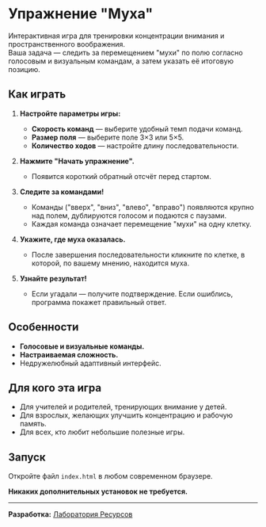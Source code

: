 # Упражнение "Муха"

Интерактивная игра для тренировки концентрации внимания и пространственного воображения.  
Ваша задача — следить за перемещением "мухи" по полю согласно голосовым и визуальным командам, а затем указать её итоговую позицию.

## Как играть

1. **Настройте параметры игры:**
   - **Скорость команд** — выберите удобный темп подачи команд.
   - **Размер поля** — выберите поле 3×3 или 5×5.
   - **Количество ходов** — настройте длину последовательности.

2. **Нажмите "Начать упражнение".**
   - Появится короткий обратный отсчёт перед стартом.

3. **Следите за командами!**
   - Команды ("вверх", "вниз", "влево", "вправо") появляются крупно над полем, дублируются голосом и подаются с паузами.
   - Каждая команда означает перемещение "мухи" на одну клетку.

4. **Укажите, где муха оказалась.**
   - После завершения последовательности кликните по клетке, в которой, по вашему мнению, находится муха.

5. **Узнайте результат!**
   - Если угадали — получите подтверждение. Если ошиблись, программа покажет правильный ответ.

## Особенности

- **Голосовые и визуальные команды.**
- **Настраиваемая сложность.**
- Недружелюбный адаптивный интерфейс.

## Для кого эта игра

- Для учителей и родителей, тренирующих внимание у детей.
- Для взрослых, желающих улучшить концентрацию и рабочую память.
- Для всех, кто любит небольшие полезные игры.

## Запуск

Откройте файл `index.html` в любом современном браузере.

**Никаких дополнительных установок не требуется.**

---

**Разработка:** [Лаборатория Ресурсов](https://t.me/ResourcesfulLab)
